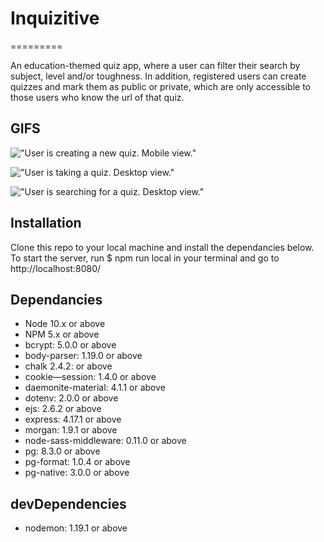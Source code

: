 # Inquizitive
=========

An education-themed quiz app, where a user can filter their search by subject, level and/or toughness. In addition, registered users can create quizzes and mark them as public or private, which are only accessible to those users who know the url of that quiz.


## GIFS

!["User is creating a new quiz. Mobile view."](https://recordit.co/LRvJmFPt1P.gif)

!["User is taking a quiz. Desktop view."](https://recordit.co/GT5HUNMNvo.gif)

!["User is searching for a quiz. Desktop view."](https://recordit.co/UqSqO4gUBJ.gif)

## Installation

Clone this repo to your local machine and install the dependancies below. To start the server, run  $ npm run local in your terminal and go to http://localhost:8080/


## Dependancies

- Node 10.x or above
- NPM 5.x or above
- bcrypt: 5.0.0 or above
- body-parser: 1.19.0 or above
- chalk 2.4.2: or above
- cookie—session: 1.4.0 or above
- daemonite-material: 4.1.1 or above
- dotenv: 2.0.0 or above
- ejs: 2.6.2 or above
- express: 4.17.1 or above
- morgan: 1.9.1 or above
- node-sass-middleware: 0.11.0 or above
- pg: 8.3.0 or above
- pg-format: 1.0.4 or above
- pg-native: 3.0.0 or above


## devDependencies

- nodemon: 1.19.1 or above

